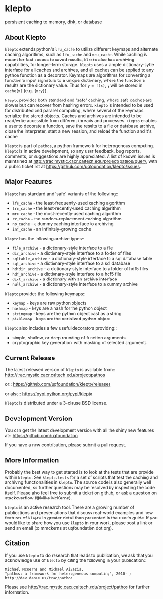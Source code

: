 klepto
====
persistent caching to memory, disk, or database

About Klepto
------------
`klepto` extends python's `lru_cache` to utilize different keymaps and
alternate caching algorithms, such as `lfu_cache` and `mru_cache`.
While caching is meant for fast access to saved results, `klepto` also
has archiving capabilities, for longer-term storage. `klepto` uses a
simple dictionary-sytle interface for all caches and archives, and all
caches can be applied to any python function as a decorator. Keymaps
are algorithms for converting a function's input signature to a unique
dictionary, where the function's results are the dictionary value.
Thus for `y = f(x)`, `y` will be stored in `cache[x]` (e.g. `{x:y}`).

`klepto` provides both standard and 'safe' caching, where safe caches
are slower but can recover from hashing errors. `klepto` is intended
to be used for distributed and parallel computing, where several of
the keymaps serialize the stored objects. Caches and archives are
intended to be read/write accessible from different threads and
processes. `klepto` enables a user to decorate a function, save the
results to a file or database archive, close the interpreter,
start a new session, and reload the function and it's cache.

`klepto` is part of `pathos`, a python framework for heterogenous computing.
`klepto` is in active development, so any user feedback, bug reports, comments,
or suggestions are highly appreciated.  A list of known issues is maintained
at http://trac.mystic.cacr.caltech.edu/project/pathos/query, with a public
ticket list at https://github.com/uqfoundation/klepto/issues.


Major Features
--------------
`klepto` has standard and 'safe' variants of the following::

* `lfu_cache` - the least-frequently-used caching algorithm
* `lru_cache` - the least-recently-used caching algorithm
* `mru_cache` - the most-recently-used caching algorithm
* `rr_cache` - the random-replacement caching algorithm
* `no_cache` - a dummy caching interface to archiving
* `inf_cache` - an infinitely-growing cache

`klepto` has the following archive types::

* `file_archive` - a dictionary-style interface to a file
* `dir_archive` - a dictionary-style interface to a folder of files
* `sqltable_archive` - a dictionary-style interface to a sql database table
* `sql_archive` - a dictionary-style interface to a sql database
* `hdfdir_archive` - a dictionary-style interface to a folder of hdf5 files
* `hdf_archive` - a dictionary-style interface to a hdf5 file
* `dict_archive` - a dictionary with an archive interface
* `null_archive` - a dictionary-style interface to a dummy archive 

`klepto` provides the following keymaps::

* `keymap` - keys are raw python objects
* `hashmap` - keys are a hash for the python object
* `stringmap` - keys are the python object cast as a string
* `picklemap` - keys are the serialized python object

`klepto` also includes a few useful decorators providing::

* simple, shallow, or deep rounding of function arguments
* cryptographic key generation, with masking of selected arguments


Current Release
---------------
The latest released version of `klepto` is available from::
    http://trac.mystic.cacr.caltech.edu/project/pathos

or::
    https://github.com/uqfoundation/klepto/releases

or also::
    https://pypi.python.org/pypi/klepto

`klepto` is distributed under a 3-clause BSD license.


Development Version
-------------------
You can get the latest development version with all the shiny new features at::
    https://github.com/uqfoundation

If you have a new contribution, please submit a pull request.


More Information
----------------
Probably the best way to get started is to look at the tests
that are provide within `klepto`. See `klepto.tests` for a set of scripts
that test the caching and archiving functionalities in `klepto`. The
source code is also generally well documented, so further questions may
be resolved by inspecting the code itself. Please also feel free to submit
a ticket on github, or ask a question on stackoverflow (@Mike McKerns).

`klepto` is an active research tool. There are a growing number of publications
and presentations that discuss real-world examples and new features of `klepto`
in greater detail than presented in the user's guide.  If you would like to
share how you use `klepto` in your work, please post a link or send an email
(to mmckerns at uqfoundation dot org).


Citation
--------
If you use `klepto` to do research that leads to publication, we ask that you
acknowledge use of `klepto` by citing the following in your publication::

    Michael McKerns and Michael Aivazis,
    "pathos: a framework for heterogeneous computing", 2010- ;
    http://dev.danse.us/trac/pathos

Please see http://trac.mystic.cacr.caltech.edu/project/pathos for
further information.

